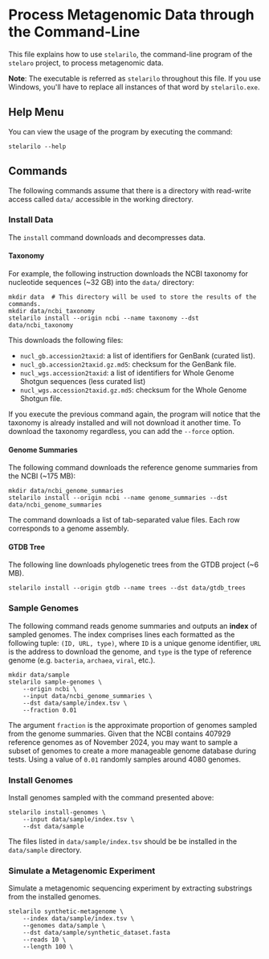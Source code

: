 # Process Metagenomic Data through the Command-Line

This file explains how to use `stelarilo`, the command-line program of the `stelaro` project, to
process metagenomic data.

**Note**: The executable is referred as `stelarilo` throughout this file. If you use Windows, you'll
have to replace all instances of that word by `stelarilo.exe`.


## Help Menu

You can view the usage of the program by executing the command:

```
stelarilo --help
```


## Commands

The following commands assume that there is a directory with read-write access called `data/`
accessible in the working directory.


### Install Data

The `install` command downloads and decompresses data.


#### Taxonomy

For example, the following instruction downloads the NCBI taxonomy for nucleotide sequences
(~32 GB) into the `data/` directory:

```
mkdir data  # This directory will be used to store the results of the commands.
mkdir data/ncbi_taxonomy
stelarilo install --origin ncbi --name taxonomy --dst data/ncbi_taxonomy
```

This downloads the following files:

- `nucl_gb.accession2taxid`: a list of identifiers for GenBank (curated list).
- `nucl_gb.accession2taxid.gz.md5`: checksum for the GenBank file.
- `nucl_wgs.accession2taxid`: a list of identifiers for Whole Genome Shotgun sequences (less curated list)
- `nucl_wgs.accession2taxid.gz.md5`: checksum for the Whole Genome Shotgun file.

If you execute the previous command again, the program will notice that the taxonomy is already
installed and will not download it another time. To download the taxonomy regardless, you can add
the `--force` option.


#### Genome Summaries

The following command downloads the reference genome summaries from the NCBI (~175 MB):

```
mkdir data/ncbi_genome_summaries
stelarilo install --origin ncbi --name genome_summaries --dst data/ncbi_genome_summaries
```

The command downloads a list of tab-separated value files. Each row corresponds to a genome
assembly.


#### GTDB Tree

The following line downloads phylogenetic trees from the GTDB project (~6 MB).

```
stelarilo install --origin gtdb --name trees --dst data/gtdb_trees
```


### Sample Genomes

The following command reads genome summaries and outputs an **index** of sampled genomes. The index
comprises lines each formatted as the following tuple: `(ID, URL, type)`, where `ID` is a unique
genome identifier, `URL` is the address to download the genome, and `type` is the type of reference
genome (e.g. `bacteria`, `archaea`, `viral`, etc.).

```
mkdir data/sample
stelarilo sample-genomes \
    --origin ncbi \
    --input data/ncbi_genome_summaries \
    --dst data/sample/index.tsv \
    --fraction 0.01
```

The argument `fraction` is the approximate proportion of genomes sampled from the genome summaries.
Given that the NCBI contains 407929 reference genomes as of November 2024, you may want to sample
a subset of genomes to create a more manageable genome database during tests. Using a value of
`0.01` randomly samples around 4080 genomes.


### Install Genomes

Install genomes sampled with the command presented above:

```
stelarilo install-genomes \
    --input data/sample/index.tsv \
    --dst data/sample
```

The files listed in `data/sample/index.tsv` should be be installed in the `data/sample` directory.


### Simulate a Metagenomic Experiment

Simulate a metagenomic sequencing experiment by extracting substrings from the installed genomes.

```
stelarilo synthetic-metagenome \
    --index data/sample/index.tsv \
    --genomes data/sample \
    --dst data/sample/synthetic_dataset.fasta
    --reads 10 \
    --length 100 \
```
